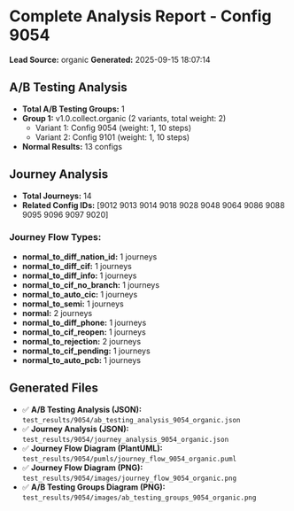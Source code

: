 # Complete Analysis Report - Config 9054

**Lead Source:** organic
**Generated:** 2025-09-15 18:07:14

## A/B Testing Analysis

- **Total A/B Testing Groups:** 1
- **Group 1:** v1.0.collect.organic (2 variants, total weight: 2)
  - Variant 1: Config 9054 (weight: 1, 10 steps)
  - Variant 2: Config 9101 (weight: 1, 10 steps)
- **Normal Results:** 13 configs

## Journey Analysis

- **Total Journeys:** 14
- **Related Config IDs:** [9012 9013 9014 9018 9028 9048 9064 9086 9088 9095 9096 9097 9020]

### Journey Flow Types:
- **normal_to_diff_nation_id:** 1 journeys
- **normal_to_diff_cif:** 1 journeys
- **normal_to_diff_info:** 1 journeys
- **normal_to_cif_no_branch:** 1 journeys
- **normal_to_auto_cic:** 1 journeys
- **normal_to_semi:** 1 journeys
- **normal:** 2 journeys
- **normal_to_diff_phone:** 1 journeys
- **normal_to_cif_reopen:** 1 journeys
- **normal_to_rejection:** 2 journeys
- **normal_to_cif_pending:** 1 journeys
- **normal_to_auto_pcb:** 1 journeys

## Generated Files

- ✅ **A/B Testing Analysis (JSON):** `test_results/9054/ab_testing_analysis_9054_organic.json`
- ✅ **Journey Analysis (JSON):** `test_results/9054/journey_analysis_9054_organic.json`
- ✅ **Journey Flow Diagram (PlantUML):** `test_results/9054/pumls/journey_flow_9054_organic.puml`
- ✅ **Journey Flow Diagram (PNG):** `test_results/9054/images/journey_flow_9054_organic.png`
- ✅ **A/B Testing Groups Diagram (PNG):** `test_results/9054/images/ab_testing_groups_9054_organic.png`
